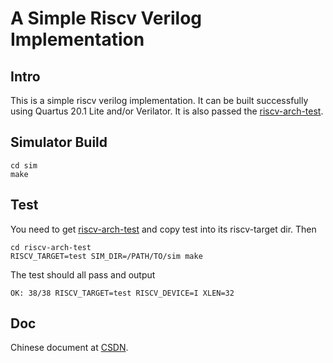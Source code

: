 # A Simple Riscv Verilog Implementation

## Intro
This is a simple riscv verilog implementation. It can be built successfully using Quartus 20.1 Lite and/or Verilator. It is also passed the [riscv-arch-test](https://github.com/riscv-non-isa/riscv-arch-test/tree/old-framework-2.x).

## Simulator Build
    cd sim
    make

## Test
You need to get [riscv-arch-test](https://github.com/riscv-non-isa/riscv-arch-test/tree/old-framework-2.x) and copy test into its riscv-target dir. Then

    cd riscv-arch-test
    RISCV_TARGET=test SIM_DIR=/PATH/TO/sim make

The test should all pass and output
    
    OK: 38/38 RISCV_TARGET=test RISCV_DEVICE=I XLEN=32

## Doc
Chinese document at [CSDN](https://blog.csdn.net/weixin_41871524/article/details/116890604).
